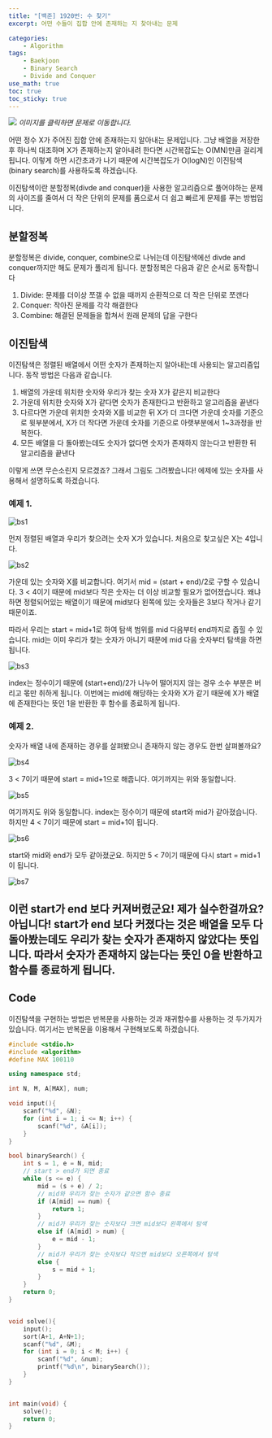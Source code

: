 ```yaml
--- 
title: "[백준] 1920번: 수 찾기"
excerpt: 어떤 수들이 집합 안에 존재하는 지 찾아내는 문제

categories:
    - Algorithm
tags:
    - Baekjoon
    - Binary Search
    - Divide and Conquer
use_math: true
toc: true
toc_sticky: true
---
```


[<img src="../../assets/images/algorithm/baekjoon1920">](https://www.acmicpc.net/problem/1920)
*이미지를 클릭하면 문제로 이동합니다.*

어떤 정수 X가 주어진 집합 안에 존재하는지 알아내는 문제입니다. 그냥 배열을 저장한 후 하나씩 대조하며 X가 존재하는지 알아내려 한다면 시간복잡도는 O(MN)만큼 걸리게 됩니다. 이렇게 하면 시간초과가 나기 때문에 시간복잡도가 O(logN)인 이진탐색(binary search)를 사용하도록 하겠습니다.

이진탐색이란 분할정복(divde and conquer)을 사용한 알고리즘으로 풀어야하는 문제의 사이즈를 줄여서 더 작은 단위의 문제를 품으로서 더 쉽고 빠르게 문제를 푸는 방법입니다.

## 분할정복
분할정복은 divide, conquer, combine으로 나뉘는데 이진탐색에선 divde and conquer까지만 해도 문제가 풀리게 됩니다. 분할정복은 다음과 같은 순서로 동작합니다
1. Divide: 문제를 더이상 쪼갤 수 없을 때까지 순환적으로 더 작은 단위로 쪼갠다
2. Conquer: 작아진 문제를 각각 해결한다
3. Combine: 해결된 문제들을 합쳐서 원래 문제의 답을 구한다

## 이진탐색
이진탐색은 정렬된 배열에서 어떤 숫자가 존재하는지 알아내는데 사용되는 알고리즘입니다. 동작 방법은 다음과 같습니다.
1. 배열의 가운데 위치한 숫자와 우리가 찾는 숫자 X가 같은지 비교한다
2. 가운데 위치한 숫자와 X가 같다면 숫자가 존재한다고 반환하고 알고리즘을 끝낸다
3. 다르다면 가운데 위치한 숫자와 X를 비교한 뒤 X가 더 크다면 가운데 숫자를 기준으로 윗부분에서, X가 더 작다면 가운데 숫자를 기준으로 아랫부분에서 1~3과정을 반복한다.
4. 모든 배열을 다 돌아봤는데도 숫자가 없다면 숫자가 존재하지 않는다고 반환한 뒤 알고리즘을 끝낸다

이렇게 쓰면 무슨소린지 모르겠죠? 그래서 그림도 그려봤습니다! 에제에 있는 숫자를 사용해서 설명하도록 하겠습니다.

### 예제 1.
![bs1](../../assets/images/algorithm/baekjoon1920-bs1)

먼저 정렬된 배열과 우리가 찾으려는 숫자 X가 있습니다. 처음으로 찾고싶은 X는 4입니다.

![bs2](../../assets/images/algorithm/baekjoon1920-bs2)

가운데 있는 숫자와 X를 비교합니다. 여기서 mid = (start + end)/2로 구할 수 있습니다. 3 < 4이기 때문에 mid보다 작은 숫자는 더 이상 비교할 필요가 없어졌습니다. 왜냐하면 정렬되어있는 배열이기 때문에 mid보다 왼쪽에 있는 숫자들은 3보다 작거나 같기 때문이죠.

따라서 우리는 start = mid+1로 하여 탐색 범위를 mid 다음부터 end까지로 좁힐 수 있습니다. mid는 이미 우리가 찾는 숫자가 아니기 때문에 mid 다음 숫자부터 탐색을 하면 됩니다.

![bs3](../../assets/images/algorithm/baekjoon1920-bs3)

index는 정수이기 때문에 (start+end)/2가 나누어 떨어지지 않는 경우 소수 부분은 버리고 몫만 취하게 됩니다. 이번에는 mid에 해당하는 숫자와 X가 같기 때문에 X가 배열에 존재한다는 뜻인 1을 반환한 후 함수를 종료하게 됩니다.

### 예제 2.
숫자가 배열 내에 존재하는 경우를 살펴봤으니 존재하지 않는 경우도 한번 살펴볼까요?

![bs4](../../assets/images/algorithm/baekjoon1920-bs4)

3 < 7이기 때문에 start = mid+1으로 해줍니다. 여기까지는 위와 동일합니다.

![bs5](../../assets/images/algorithm/baekjoon1920-bs5)

여기까지도 위와 동일합니다. index는 정수이기 때문에 start와 mid가 같아졌습니다. 하지만 4 < 7이기 때문에 start = mid+1이 됩니다.

![bs6](../../assets/images/algorithm/baekjoon1920-bs6)

start와 mid와 end가 모두 같아졌군요. 하지만 5 < 7이기 때문에 다시 start = mid+1이 됩니다.

![bs7](../../assets/images/algorithm/baekjoon1920-bs7)

이런 start가 end 보다 커져버렸군요! 제가 실수한걸까요? 아닙니다! start가 end 보다 커졌다는 것은 배열을 모두 다 돌아봤는데도 우리가 찾는 숫자가 존재하지 않았다는 뜻입니다.
따라서 숫자가 존재하지 않는다는 뜻인 0을 반환하고 함수를 종료하게 됩니다.
----------------

## Code
이진탐색을 구현하는 방법은 반복문을 사용하는 것과 재귀함수를 사용하는 것 두가지가 있습니다. 여기서는 반복문을 이용해서 구현해보도록 하겠습니다.

```cpp
#include <stdio.h>
#include <algorithm>
#define MAX	100110

using namespace std;

int N, M, A[MAX], num;

void input(){
    scanf("%d", &N);
	for (int i = 1; i <= N; i++) {
		scanf("%d", &A[i]);
	}
}

bool binarySearch() {
	int s = 1, e = N, mid;
    // start > end가 되면 종료
	while (s <= e) {
		mid = (s + e) / 2;
        // mid와 우리가 찾는 숫자가 같으면 함수 종료
		if (A[mid] == num) {
			return 1;
		}
        // mid가 우리가 찾는 숫자보다 크면 mid보다 왼쪽에서 탐색
		else if (A[mid] > num) {
			e = mid - 1;
		}
        // mid가 우리가 찾는 숫자보다 작으면 mid보다 오른쪽에서 탐색
		else {
			s = mid + 1;
		}
	}
	return 0;
}


void solve(){
    input();
    sort(A+1, A+N+1);
    scanf("%d", &M);
	for (int i = 0; i < M; i++) {
		scanf("%d", &num);
		printf("%d\n", binarySearch());
	}
}


int main(void) {
    solve();
	return 0;
}
```